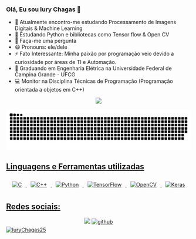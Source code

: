 ### Olá, Eu sou Iury Chagas 👋



- 🔭 Atualmente encontro-me estudando Processamento de Imagens Digitais & Machine Learning
- 🌱 Estudando Python e bibliotecas como Tensor flow & Open CV
- 💬 Faça-me uma pergunta
- 😄 Pronouns: ele/dele
- ⚡ Fato Interessante: Minha paixão por programação veio devido a curiosidade por áreas de TI e Automação.
- 🏫 Graduando em Engenharia Elétrica na Universidade Federal de Campina Grande - UFCG
- 💻 Monitor na Disciplina Técnicas de Programação (Programação orientada a objetos  em C++)


<div>
  <div align="center">
  <a href="https://github.com/IuryChagas25">
  <img height="180em" src="https://github-readme-stats.vercel.app/api?username=iurychagas25&show_icons=true&theme=dark&include_all_commits=true&count_private=true"/>
    
  ![Snake animation](https://github.com/IuryChagas25/IuryChagas25/blob/output/github-contribution-grid-snake.svg)
  
</div>
    
## Linguagens e Ferramentas utilizadas
  <div align="center">
  <img style="margin: 10px" src="https://profilinator.rishav.dev/skills-assets/c-original.svg" alt="C" height="50" /> 
  <img style="margin: 10px" src="https://profilinator.rishav.dev/skills-assets/cplusplus-original.svg" alt="C++" height="50" />  
  <img style="margin: 10px" src="https://profilinator.rishav.dev/skills-assets/python-original.svg" alt="Python" height="50" />  
  <img style="margin: 10px" src="https://profilinator.rishav.dev/skills-assets/tensorflow-icon.svg" alt="TensorFlow" height="50" />
  <img style="margin: 10px" src="https://profilinator.rishav.dev/skills-assets/opencv-icon.svg" alt="OpenCV" height="50" />   
  <img style="margin: 10px" src="https://profilinator.rishav.dev/skills-assets/keras.png" alt="Keras" height="50" />
    
</div>

## Redes sociais:
    
<div>
  <div align ="center">
  <a href="https://instagram.com/iurychagaas" target="_blank"><img src="https://img.shields.io/badge/-Instagram-%23E4405F?style=for-the-badge&logo=instagram&logoColor=white"        target="_blank"></a>
  <a href="https://github.com/IuryChagas25" target="_blank">
  <img src=https://img.shields.io/badge/github-%2324292e.svg?&style=for-the-badge&logo=github&logoColor=white target="_blank" alt=github style="margin-bottom: 5px;" />
    
    
</div>
    
  
 
  <img src="https://komarev.com/ghpvc/?username=IuryChagas25&color=blue" alt="IuryChagas25" /> 
  
